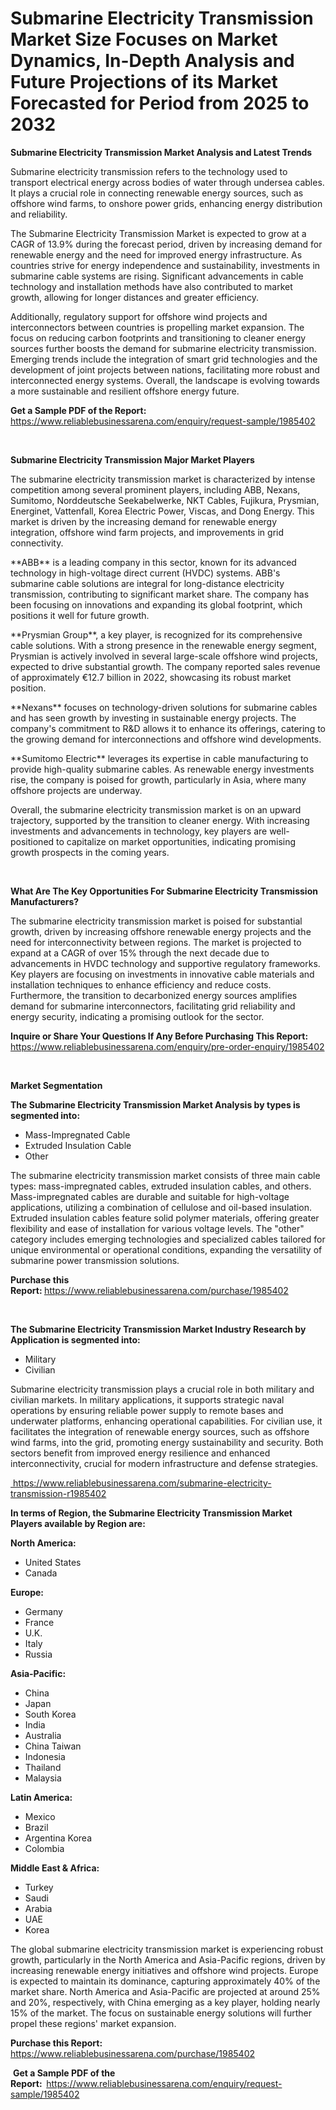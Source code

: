 <p><h1>Submarine Electricity Transmission Market Size Focuses on Market Dynamics, In-Depth Analysis and Future Projections of its Market Forecasted for Period from 2025 to 2032</h1></p><p><strong>Submarine Electricity Transmission Market Analysis and Latest Trends</strong></p>
<p><p>Submarine electricity transmission refers to the technology used to transport electrical energy across bodies of water through undersea cables. It plays a crucial role in connecting renewable energy sources, such as offshore wind farms, to onshore power grids, enhancing energy distribution and reliability.</p><p>The Submarine Electricity Transmission Market is expected to grow at a CAGR of 13.9% during the forecast period, driven by increasing demand for renewable energy and the need for improved energy infrastructure. As countries strive for energy independence and sustainability, investments in submarine cable systems are rising. Significant advancements in cable technology and installation methods have also contributed to market growth, allowing for longer distances and greater efficiency.</p><p>Additionally, regulatory support for offshore wind projects and interconnectors between countries is propelling market expansion. The focus on reducing carbon footprints and transitioning to cleaner energy sources further boosts the demand for submarine electricity transmission. Emerging trends include the integration of smart grid technologies and the development of joint projects between nations, facilitating more robust and interconnected energy systems. Overall, the landscape is evolving towards a more sustainable and resilient offshore energy future.</p></p>
<p><strong>Get a Sample PDF of the Report:&nbsp;</strong> <a href="https://www.reliablebusinessarena.com/enquiry/request-sample/1985402?utm_campaign=2938&utm_medium=2&utm_source=Github&utm_content=ia&utm_term=12042025&utm_id=submarine-electricity-transmission">https://www.reliablebusinessarena.com/enquiry/request-sample/1985402</a></p>
<p>&nbsp;</p>
<p><strong>Submarine Electricity Transmission Major Market Players</strong></p>
<p><p>The submarine electricity transmission market is characterized by intense competition among several prominent players, including ABB, Nexans, Sumitomo, Norddeutsche Seekabelwerke, NKT Cables, Fujikura, Prysmian, Energinet, Vattenfall, Korea Electric Power, Viscas, and Dong Energy. This market is driven by the increasing demand for renewable energy integration, offshore wind farm projects, and improvements in grid connectivity.</p><p>**ABB** is a leading company in this sector, known for its advanced technology in high-voltage direct current (HVDC) systems. ABB's submarine cable solutions are integral for long-distance electricity transmission, contributing to significant market share. The company has been focusing on innovations and expanding its global footprint, which positions it well for future growth.</p><p>**Prysmian Group**, a key player, is recognized for its comprehensive cable solutions. With a strong presence in the renewable energy segment, Prysmian is actively involved in several large-scale offshore wind projects, expected to drive substantial growth. The company reported sales revenue of approximately €12.7 billion in 2022, showcasing its robust market position.</p><p>**Nexans** focuses on technology-driven solutions for submarine cables and has seen growth by investing in sustainable energy projects. The company's commitment to R&D allows it to enhance its offerings, catering to the growing demand for interconnections and offshore wind developments.</p><p>**Sumitomo Electric** leverages its expertise in cable manufacturing to provide high-quality submarine cables. As renewable energy investments rise, the company is poised for growth, particularly in Asia, where many offshore projects are underway.</p><p>Overall, the submarine electricity transmission market is on an upward trajectory, supported by the transition to cleaner energy. With increasing investments and advancements in technology, key players are well-positioned to capitalize on market opportunities, indicating promising growth prospects in the coming years.</p></p>
<p>&nbsp;</p>
<p><strong>What Are The Key Opportunities For Submarine Electricity Transmission Manufacturers?</strong></p>
<p><p>The submarine electricity transmission market is poised for substantial growth, driven by increasing offshore renewable energy projects and the need for interconnectivity between regions. The market is projected to expand at a CAGR of over 15% through the next decade due to advancements in HVDC technology and supportive regulatory frameworks. Key players are focusing on investments in innovative cable materials and installation techniques to enhance efficiency and reduce costs. Furthermore, the transition to decarbonized energy sources amplifies demand for submarine interconnectors, facilitating grid reliability and energy security, indicating a promising outlook for the sector.</p></p>
<p><strong>Inquire or Share Your Questions If Any Before Purchasing This Report:</strong> <a href="https://www.reliablebusinessarena.com/enquiry/pre-order-enquiry/1985402?utm_campaign=2938&utm_medium=2&utm_source=Github&utm_content=ia&utm_term=12042025&utm_id=submarine-electricity-transmission">https://www.reliablebusinessarena.com/enquiry/pre-order-enquiry/1985402</a></p>
<p>&nbsp;</p>
<p><strong>Market Segmentation</strong></p>
<p><strong>The Submarine Electricity Transmission Market Analysis by types is segmented into:</strong></p>
<p><ul><li>Mass-Impregnated Cable</li><li>Extruded Insulation Cable</li><li>Other</li></ul></p>
<p><p>The submarine electricity transmission market consists of three main cable types: mass-impregnated cables, extruded insulation cables, and others. Mass-impregnated cables are durable and suitable for high-voltage applications, utilizing a combination of cellulose and oil-based insulation. Extruded insulation cables feature solid polymer materials, offering greater flexibility and ease of installation for various voltage levels. The "other" category includes emerging technologies and specialized cables tailored for unique environmental or operational conditions, expanding the versatility of submarine power transmission solutions.</p></p>
<p><strong>Purchase this Report:&nbsp;</strong><a href="https://www.reliablebusinessarena.com/purchase/1985402?utm_campaign=2938&utm_medium=2&utm_source=Github&utm_content=ia&utm_term=12042025&utm_id=submarine-electricity-transmission">https://www.reliablebusinessarena.com/purchase/1985402</a></p>
<p>&nbsp;</p>
<p><strong>The Submarine Electricity Transmission Market Industry Research by Application is segmented into:</strong></p>
<p><ul><li>Military</li><li>Civilian</li></ul></p>
<p><p>Submarine electricity transmission plays a crucial role in both military and civilian markets. In military applications, it supports strategic naval operations by ensuring reliable power supply to remote bases and underwater platforms, enhancing operational capabilities. For civilian use, it facilitates the integration of renewable energy sources, such as offshore wind farms, into the grid, promoting energy sustainability and security. Both sectors benefit from improved energy resilience and enhanced interconnectivity, crucial for modern infrastructure and defense strategies.</p></p>
<p><a href="https://www.reliablebusinessarena.com/submarine-electricity-transmission-r1985402?utm_campaign=2938&utm_medium=2&utm_source=Github&utm_content=ia&utm_term=12042025&utm_id=submarine-electricity-transmission">&nbsp;https://www.reliablebusinessarena.com/submarine-electricity-transmission-r1985402</a></p>
<p><strong>In terms of Region, the Submarine Electricity Transmission Market Players available by Region are:</strong></p>
<p>
    <p> <strong> North America: </strong>
        <ul>
            <li>United States</li>
            <li>Canada</li>
        </ul>
        </p> 
    <p> <strong> Europe: </strong>
        <ul>
            <li>Germany</li>
            <li>France</li>
            <li>U.K.</li>
            <li>Italy</li>
            <li>Russia</li>
        </ul>
        </p> 
    <p> <strong> Asia-Pacific: </strong>
        <ul>
            <li>China</li>
            <li>Japan</li>
            <li>South Korea</li>
            <li>India</li>
            <li>Australia</li>
            <li>China Taiwan</li>
            <li>Indonesia</li>
            <li>Thailand</li>
            <li>Malaysia</li>
        </ul>
        </p> 
    <p> <strong> Latin America: </strong>
        <ul>
            <li>Mexico</li>
            <li>Brazil</li>
            <li>Argentina Korea</li>
            <li>Colombia</li>
        </ul>
        </p> 
    <p> <strong> Middle East & Africa: </strong>
        <ul>
            <li>Turkey</li>
            <li>Saudi</li>
            <li>Arabia</li>
            <li>UAE</li>
            <li>Korea</li>
        </ul>
    </p>
    </p>
<p><p>The global submarine electricity transmission market is experiencing robust growth, particularly in the North America and Asia-Pacific regions, driven by increasing renewable energy initiatives and offshore wind projects. Europe is expected to maintain its dominance, capturing approximately 40% of the market share. North America and Asia-Pacific are projected at around 25% and 20%, respectively, with China emerging as a key player, holding nearly 15% of the market. The focus on sustainable energy solutions will further propel these regions' market expansion.</p></p>
<p><strong>Purchase this Report: </strong><a href="https://www.reliablebusinessarena.com/purchase/1985402?utm_campaign=2938&utm_medium=2&utm_source=Github&utm_content=ia&utm_term=12042025&utm_id=submarine-electricity-transmission">https://www.reliablebusinessarena.com/purchase/1985402</a></p>
<p>&nbsp;<strong>Get a Sample PDF of the Report:&nbsp;&nbsp;</strong><a href="https://www.reliablebusinessarena.com/enquiry/request-sample/1985402?utm_campaign=2938&utm_medium=2&utm_source=Github&utm_content=ia&utm_term=12042025&utm_id=submarine-electricity-transmission">https://www.reliablebusinessarena.com/enquiry/request-sample/1985402</a></p>
<p><strong></strong></p>
<p><p></p><p></p><p></p></p>